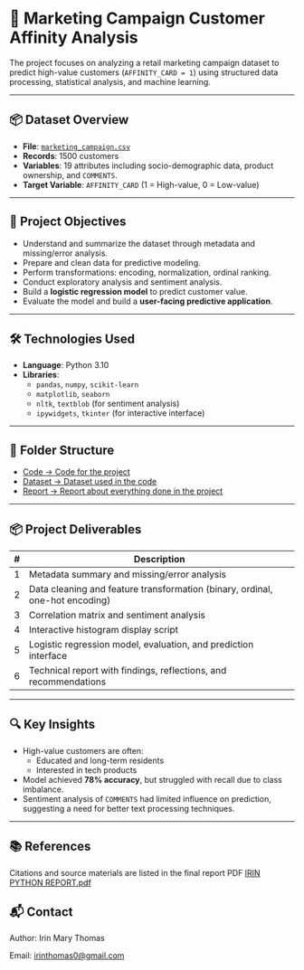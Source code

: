 # 🧠 Marketing Campaign Customer Affinity Analysis

The project focuses on analyzing a retail marketing campaign dataset to predict high-value customers (`AFFINITY_CARD = 1`) using structured data processing, statistical analysis, and machine learning.


---

## 📦 Dataset Overview

- **File**: [`marketing_campaign.csv`](https://github.com/Irin-Thomas/Marketing-Campaign-Customer-Analysis/blob/main/Dataset/Marketing%20Campaign%20data.csv)
- **Records**: 1500 customers
- **Variables**: 19 attributes including socio-demographic data, product ownership, and `COMMENTS`.
- **Target Variable**: `AFFINITY_CARD` (1 = High-value, 0 = Low-value)

---

## 🎯 Project Objectives

- Understand and summarize the dataset through metadata and missing/error analysis.
- Prepare and clean data for predictive modeling.
- Perform transformations: encoding, normalization, ordinal ranking.
- Conduct exploratory analysis and sentiment analysis.
- Build a **logistic regression model** to predict customer value.
- Evaluate the model and build a **user-facing predictive application**.

---

## 🛠️ Technologies Used

- **Language**: Python 3.10
- **Libraries**:
  - `pandas`, `numpy`, `scikit-learn`
  - `matplotlib`, `seaborn`
  - `nltk`, `textblob` (for sentiment analysis)
  - `ipywidgets`, `tkinter` (for interactive interface)

---

## 📂 Folder Structure

- [Code -> Code for the project](https://github.com/Irin-Thomas/Marketing-Campaign-Customer-Analysis/tree/main/Code) 
- [Dataset -> Dataset used in the code](https://github.com/Irin-Thomas/Marketing-Campaign-Customer-Analysis/blob/main/Dataset/Marketing%20Campaign%20data.csv)
- [Report -> Report about everything done in the project](https://github.com/Irin-Thomas/Marketing-Campaign-Customer-Analysis/blob/main/Report/IRIN%20%20PYTHON%20REPORT.pdf)
---


## 📦 Project Deliverables

| #    | Description                                                                 |
|------|------------------------------------------------------------------------------|
| 1    | Metadata summary and missing/error analysis                                  |
| 2    | Data cleaning and feature transformation (binary, ordinal, one-hot encoding)|
| 3    | Correlation matrix and sentiment analysis                                    |
| 4    | Interactive histogram display script                                         |
| 5    | Logistic regression model, evaluation, and prediction interface              |
| 6    | Technical report with findings, reflections, and recommendations             |


---

## 🔍 Key Insights

- High-value customers are often:
  - Educated and long-term residents
  - Interested in tech products
- Model achieved **78% accuracy**, but struggled with recall due to class imbalance.
- Sentiment analysis of `COMMENTS` had limited influence on prediction, suggesting a need for better text processing techniques.

---
## 📚 References
Citations and source materials are listed in the final report PDF [IRIN PYTHON REPORT.pdf](https://github.com/Irin-Thomas/Marketing-Campaign-Customer-Analysis/blob/main/Report/IRIN%20%20PYTHON%20REPORT.pdf) 

## 📬 Contact
Author: Irin Mary Thomas

Email: irinthomas0@gmail.com
